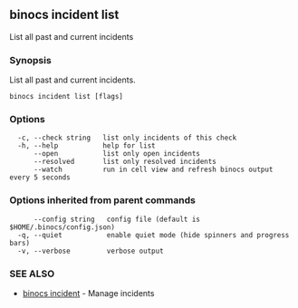 ## binocs incident list

List all past and current incidents

### Synopsis


List all past and current incidents.


```
binocs incident list [flags]
```

### Options

```
  -c, --check string   list only incidents of this check
  -h, --help           help for list
      --open           list only open incidents
      --resolved       list only resolved incidents
      --watch          run in cell view and refresh binocs output every 5 seconds
```

### Options inherited from parent commands

```
      --config string   config file (default is $HOME/.binocs/config.json)
  -q, --quiet           enable quiet mode (hide spinners and progress bars)
  -v, --verbose         verbose output
```

### SEE ALSO

* [binocs incident](binocs_incident.md)	 - Manage incidents

